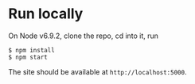 # Run locally

On Node v6.9.2, clone the repo, cd into it, run

```
$ npm install
$ npm start
```

The site should be available at `http://localhost:5000`. 

